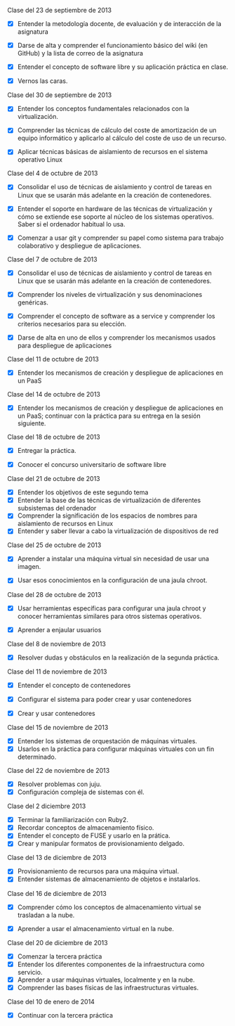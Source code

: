 Clase del 23 de septiembre de 2013

- [X] Entender la metodología docente, de evaluación y de interacción de la asignatura
- [X] Darse de alta y comprender el funcionamiento básico del wiki (en GitHub) y la lista de correo de la asignatura
- [X] Entender el concepto de software libre y su aplicación práctica en clase.
- [X] Vernos las caras.


Clase del 30 de septiembre de 2013

- [X] Entender los conceptos fundamentales relacionados con la virtualización.
- [X] Comprender las técnicas de cálculo del coste de amortización de un equipo informático y aplicarlo al cálculo del coste de uso de un recurso.
- [X] Aplicar técnicas básicas de aislamiento de recursos en el sistema operativo Linux


Clase del 4 de octubre de 2013

- [X] Consolidar el uso de técnicas de aislamiento y control de tareas en Linux que se usarán más adelante en la creación de contenedores.
- [X] Entender el soporte en hardware de las técnicas de virtualización y cómo se extiende ese soporte al núcleo de los sistemas operativos. Saber si el ordenador habitual lo usa.
- [X] Comenzar a usar git y comprender su papel como sistema para trabajo colaborativo y despliegue de aplicaciones.


Clase del 7 de octubre de 2013

- [X] Consolidar el uso de técnicas de aislamiento y control de tareas en Linux que se usarán más adelante en la creación de contenedores.
- [X] Comprender los niveles de virtualización y sus denominaciones genéricas.
- [X] Comprender el concepto de software as a service y comprender los criterios necesarios para su elección.
- [X] Darse de alta en uno de ellos y comprender los mecanismos usados para despliegue de aplicaciones


Clase del 11 de octubre de 2013

- [X] Entender los mecanismos de creación y despliegue de aplicaciones en un PaaS
    
Clase del 14 de octubre de 2013

- [X] Entender los mecanismos de creación y despliegue de aplicaciones en un PaaS; continuar con la práctica para su entrega en la sesión siguiente. 

Clase del 18 de octubre de 2013

- [X] Entregar la práctica.
- [X] Conocer el concurso universitario de software libre


Clase del 21 de octubre de 2013

- [X] Entender los objetivos de este segundo tema
- [X] Entender la base de las técnicas de virtualización de diferentes subsistemas del ordenador
- [X] Comprender la significación de los espacios de nombres para aislamiento de recursos en Linux
- [X] Entender y saber llevar a cabo la virtualización de dispositivos de red

Clase del 25 de octubre de 2013

- [X] Aprender a instalar una máquina virtual sin necesidad de usar una imagen.
- [X] Usar esos conocimientos en la configuración de una jaula chroot.


Clase del 28 de octubre de 2013

- [X] Usar herramientas específicas para configurar una jaula chroot y conocer herramientas similares para otros sistemas operativos.
- [X] Aprender a enjaular usuarios


Clase del 8 de noviembre de 2013

- [X] Resolver dudas y obstáculos en la realización de la segunda práctica.


Clase del 11 de noviembre de 2013

- [X] Entender el concepto de contenedores
- [X] Configurar el sistema para poder crear y usar contenedores
- [X] Crear y usar contenedores


Clase del 15 de noviembre de 2013

- [X] Entender los sistemas de orquestación de máquinas virtuales.
- [X] Usarlos en la práctica para configurar máquinas virtuales con un fin determinado.

Clase del 22 de noviembre de 2013

- [X] Resolver problemas con juju.
- [X] Configuración compleja de sistemas con él.

Clase del 2 diciembre 2013

- [X] Terminar la familiarización con Ruby2.
- [X] Recordar conceptos de almacenamiento físico.
- [X] Entender el concepto de FUSE y usarlo en la prática.
- [X] Crear y manipular formatos de provisionamiento delgado.

Clase del 13 de diciembre de 2013

- [X] Provisionamiento de recursos para una máquina virtual.
- [X] Entender sistemas de almacenamiento de objetos e instalarlos.

Clase del 16 de diciembre de 2013

- [X] Comprender cómo los conceptos de almacenamiento virtual se trasladan a la nube.
- [X] Aprender a usar el almacenamiento virtual en la nube.


Clase del 20 de diciembre de 2013

- [X] Comenzar la tercera práctica
- [X] Entender los diferentes componentes de la infraestructura como servicio.
- [X] Aprender a usar máquinas virtuales, localmente y en la nube.
- [X] Comprender las bases físicas de las infraestructuras virtuales.

Clase del 10 de enero de 2014

- [X] Continuar con la tercera práctica


